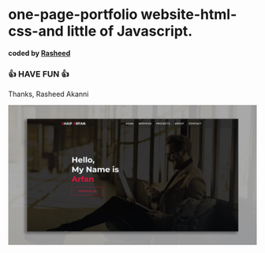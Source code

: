 # one-page-portfolio website-html-css-and little of Javascript.

<b>coded by [Rasheed](https://github.com/shaifarfan)</b>
### 👍 HAVE FUN 👍
Thanks, Rasheed Akanni

![Watch Now](./img/Design.jpg)
